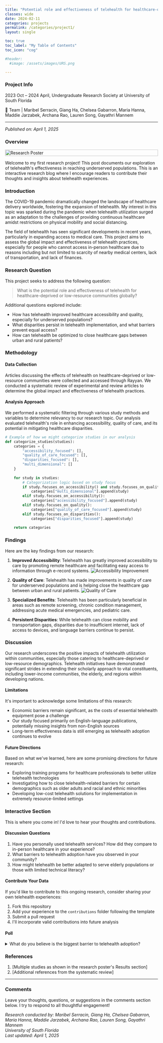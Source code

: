 ```yaml
---
title: "Potential role and effectiveness of telehealth for healthcare-deprived or low-resource areas globally"
classes: wide
date: 2024-02-11
categories: projects
permalink: /categories/project1/
layout: single

toc: true
toc_label: "My Table of Contents"
toc_icon: "cog"

#header:
  #image: /assets/images/URS.png

---
```


### Project Info

2023 Oct – 2024 April, Undergraduate Research Society at University of South Florida 


🔬 Team | Maribel Serracin, Giang Ha, Chelsea Gabarron, Maria Hanna, Maddie Jarzabek, Archana Rao, Lauren Song, Gayathri Mannem

---

*Published on: April 1, 2025*

### Overview

<div style="display: flex; justify-content: space-around;">
    <img src="/assets/images/URSTelehealthGroupPoster.jpg" alt="Research Poster" width="100%" />
</div>

Welcome to my first research project! This post documents our exploration of telehealth's effectiveness in reaching underserved populations. This is an interactive research blog where I encourage readers to contribute their thoughts and insights about telehealth experiences.


### Introduction

The COVID-19 pandemic dramatically changed the landscape of healthcare delivery worldwide, fostering the expansion of telehealth. My interest in this topic was sparked during the pandemic when telehealth utilization surged as an adaptation to the challenges of providing continuous healthcare amidst restrictions on physical mobility and social distancing.

The field of telehealth has seen significant developments in recent years, particularly in expanding access to medical care. This project aims to assess the global impact and effectiveness of telehealth practices, especially for people who cannot access in-person healthcare due to reasons including but not limited to scarcity of nearby medical centers, lack of transportation, and lack of finances.

### Research Question

This project seeks to address the following question:

> What is the potential role and effectiveness of telehealth for healthcare-deprived or low-resource communities globally?

Additional questions explored include:
- How has telehealth improved healthcare accessibility and quality, especially for underserved populations?
- What disparities persist in telehealth implementation, and what barriers prevent equal access?
- How can telehealth be optimized to close healthcare gaps between urban and rural patients?

### Methodology

#### Data Collection

Articles discussing the effects of telehealth on healthcare-deprived or low-resource communities were collected and accessed through Rayyan. We conducted a systematic review of experimental and review articles to determine the global impact and effectiveness of telehealth practices.

#### Analysis Approach

We performed a systematic filtering through various study methods and variables to determine relevancy to our research topic. Our analysis evaluated telehealth's role in enhancing accessibility, quality of care, and its potential in mitigating healthcare disparities.

```python
# Example of how we might categorize studies in our analysis
def categorize_studies(studies):
    categories = {
        "accessibility_focused": [],
        "quality_of_care_focused": [],
        "disparities_focused": [],
        "multi_dimensional": []
    }
    
    for study in studies:
        # Categorization logic based on study focus
        if study.focuses_on_accessibility() and study.focuses_on_quality():
            categories["multi_dimensional"].append(study)
        elif study.focuses_on_accessibility():
            categories["accessibility_focused"].append(study)
        elif study.focuses_on_quality():
            categories["quality_of_care_focused"].append(study)
        elif study.focuses_on_disparities():
            categories["disparities_focused"].append(study)
    
    return categories
```

### Findings

Here are the key findings from our research:

1. **Improved Accessibility**: Telehealth has greatly improved accessibility to care by promoting remote healthcare and facilitating easy access to information through e-record systems.
   ![Accessibility Improvement](https://via.placeholder.com/600x400?text=Telehealth+Accessibility+Graph)

2. **Quality of Care**: Telehealth has made improvements in quality of care for underserved populations and is helping close the healthcare gap between urban and rural patients.
   ![Quality of Care](https://via.placeholder.com/600x400?text=Telehealth+Quality+of+Care+Metrics)

3. **Specialized Benefits**: Telehealth has been particularly beneficial in areas such as remote screening, chronic condition management, addressing acute medical emergencies, and pediatric care.

4. **Persistent Disparities**: While telehealth can close mobility and transportation gaps, disparities due to insufficient internet, lack of access to devices, and language barriers continue to persist.

### Discussion

Our research underscores the positive impacts of telehealth utilization within communities, especially those catering to healthcare-deprived or low-resource demographics. Telehealth initiatives have demonstrated significant strides in extending their scholarly approach to vital constituents, including lower-income communities, the elderly, and regions within developing nations.

#### Limitations

It's important to acknowledge some limitations of this research:
- Economic barriers remain significant, as the costs of essential telehealth equipment pose a challenge
- Our study focused primarily on English-language publications, potentially missing insights from non-English sources
- Long-term effectiveness data is still emerging as telehealth adoption continues to evolve

#### Future Directions

Based on what we've learned, here are some promising directions for future research:
- Exploring training programs for healthcare professionals to better utilize telehealth technologies
- Investigating how to close telehealth-related barriers for certain demographics such as older adults and racial and ethnic minorities
- Developing low-cost telehealth solutions for implementation in extremely resource-limited settings

### Interactive Section

This is where you come in! I'd love to hear your thoughts and contributions.

#### Discussion Questions

1. Have you personally used telehealth services? How did they compare to in-person healthcare in your experience?
2. What barriers to telehealth adoption have you observed in your community?
3. How might telehealth be better adapted to serve elderly populations or those with limited technical literacy?

#### Contribute Your Data

If you'd like to contribute to this ongoing research, consider sharing your own telehealth experiences:

1. Fork this repository
2. Add your experience to the `contributions` folder following the template
3. Submit a pull request
4. I'll incorporate valid contributions into future analysis

#### Poll

<details>
<summary>What do you believe is the biggest barrier to telehealth adoption?</summary>

- [ ] Internet access
- [ ] Device availability (computers, smartphones)
- [ ] Technical literacy
- [ ] Cost of equipment
- [ ] Language barriers
- [ ] Privacy concerns
- [ ] Other (please specify in comments)

(Note: GitHub markdown doesn't support actual polls, but readers can comment with their choice)
</details>

### References

1. [Multiple studies as shown in the research poster's Results section]
2. [Additional references from the systematic review]

---

### Comments

Leave your thoughts, questions, or suggestions in the comments section below. I try to respond to all thoughtful engagement!

*Research conducted by: Maribel Serracin, Giang Ha, Chelsea Gabarron, Maria Hanna, Maddie Jarzabek, Archana Rao, Lauren Song, Gayathri Mannem*  
*University of South Florida*  
*Last updated: April 1, 2025*
